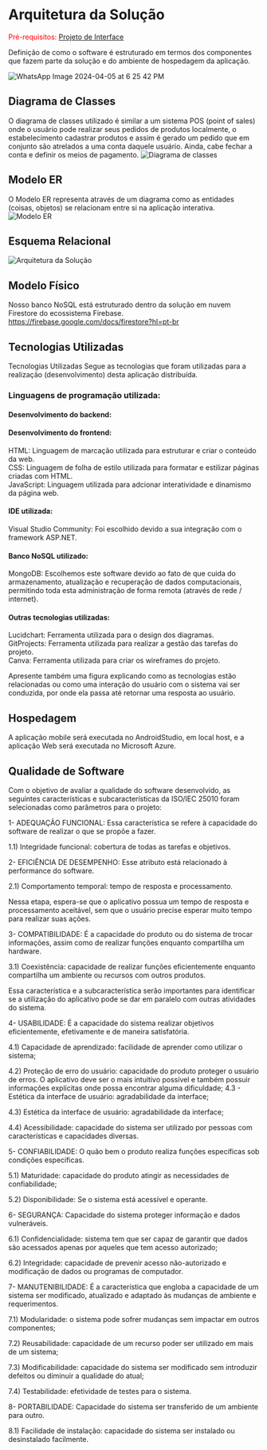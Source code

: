 # Arquitetura da Solução

<span style="color:red">Pré-requisitos: <a href="3-Projeto de Interface.md"> Projeto de Interface</a></span>

Definição de como o software é estruturado em termos dos componentes que fazem parte da solução e do ambiente de hospedagem da aplicação.

![WhatsApp Image 2024-04-05 at 6 25 42 PM](https://github.com/ICEI-PUC-Minas-PMV-ADS/pmv-ads-2024-1-e4-proj-infra-t5-pmv-ads-2024-1-e4-proj-infra-t5-grupo01/assets/107080793/c94a5fff-e8dc-4982-9808-cb6810528e14)



## Diagrama de Classes

O diagrama de classes utilizado é similar a um sistema POS (point of sales) onde o usuário pode realizar seus pedidos de produtos localmente, o estabelecimento cadastrar produtos e assim é gerado um pedido que em conjunto são atrelados a uma conta daquele usuário. Ainda, cabe fechar a conta e definir os meios de pagamento.
![Diagrama de classes](img/DiagramaClasse.png)

## Modelo ER

O Modelo ER representa através de um diagrama como as entidades (coisas, objetos) se relacionam entre si na aplicação interativa.
![Modelo ER](img/DiagramaER.png)

## Esquema Relacional

![Arquitetura da Solução](img/EsquemaRelacional.png)
## Modelo Físico 

Nosso banco NoSQL está estruturado dentro da solução em nuvem Firestore do ecossistema Firebase.</br>
https://firebase.google.com/docs/firestore?hl=pt-br

## Tecnologias Utilizadas
Tecnologias Utilizadas
Segue as tecnologias que foram utilizadas para a realização (desenvolvimento) desta aplicação distribuída.

### Linguagens de programação utilizada:
#### Desenvolvimento do backend:

#### Desenvolvimento do frontend:
HTML: Linguagem de marcação utilizada para estruturar e criar o conteúdo da web. </br>
CSS: Linguagem de folha de estilo utilizada para formatar e estilizar páginas criadas com HTML.</br>
JavaScript: Linguagem utilizada para adcionar interatividade e dinamismo da página web.</br>
#### IDE utilizada: </br>
Visual Studio Community: Foi escolhido devido a sua integração com o framework ASP.NET.</br> 
#### Banco NoSQL utilizado: </br> 
MongoDB: Escolhemos este software devido ao fato de que cuida do armazenamento, atualização e recuperação de dados computacionais, permitindo toda esta administração de forma remota (através de rede / internet).</br>
#### Outras tecnologias utilizadas:</br>
Lucidchart: Ferramenta utilizada para o design dos diagramas.</br>
GitProjects: Ferramenta utilizada para realizar a gestão das tarefas do projeto.</br>
Canva: Ferramenta utilizada para criar os wireframes do projeto.



Apresente também uma figura explicando como as tecnologias estão relacionadas ou como uma interação do usuário com o sistema vai ser conduzida, por onde ela passa até retornar uma resposta ao usuário.

## Hospedagem

A aplicação mobile será executada no AndroidStudio, em local host, e a aplicação Web será executada no Microsoft Azure.

## Qualidade de Software

Com o objetivo de avaliar a qualidade do software desenvolvido, as seguintes características e subcaracterísticas da ISO/IEC 25010 foram selecionadas como parâmetros para o projeto:

1- ADEQUAÇÃO FUNCIONAL:
Essa característica se refere à capacidade do software de realizar o que se propõe a fazer.

1.1) Integridade funcional: cobertura de todas as tarefas e objetivos.

2- EFICIÊNCIA DE DESEMPENHO:
Esse atributo está relacionado à performance do software.

2.1) Comportamento temporal: tempo de resposta e processamento.

Nessa etapa, espera-se que o aplicativo possua um tempo de resposta e processamento aceitável, sem que o usuário precise esperar muito tempo para realizar suas ações.

3- COMPATIBILIDADE:
É a capacidade do produto ou do sistema de trocar informações, assim como de realizar funções enquanto compartilha um hardware.

3.1) Coexistência: capacidade de realizar funções eficientemente enquanto compartilha um ambiente ou recursos com outros produtos.

Essa característica e a subcaracterística serão importantes para identificar se a utilização do aplicativo pode se dar em paralelo com outras atividades do sistema.

4- USABILIDADE:
É a capacidade do sistema realizar objetivos eficientemente, efetivamente e de maneira satisfatória.

4.1) Capacidade de aprendizado: facilidade de aprender como utilizar o sistema;

4.2) Proteção de erro do usuário: capacidade do produto proteger o usuário de erros. O aplicativo deve ser o mais intuitivo possível e também possuir informações explícitas onde possa encontrar alguma dificuldade; 4.3 - Estética da interface de usuário: agradabilidade da interface;

4.3) Estética da interface de usuário: agradabilidade da interface;

4.4) Acessibilidade: capacidade do sistema ser utilizado por pessoas com características e capacidades diversas.

5- CONFIABILIDADE:
O quão bem o produto realiza funções específicas sob condições específicas.

5.1) Maturidade: capacidade do produto atingir as necessidades de confiabilidade;

5.2) Disponibilidade: Se o sistema está acessível e operante.

6- SEGURANÇA:
Capacidade do sistema proteger informação e dados vulneráveis.

6.1) Confidencialidade: sistema tem que ser capaz de garantir que dados são acessados apenas por aqueles que tem acesso autorizado;

6.2) Integridade: capacidade de prevenir acesso não-autorizado e modificação de dados ou programas de computador.

7- MANUTENIBILIDADE:
É a característica que engloba a capacidade de um sistema ser modificado, atualizado e adaptado às mudanças de ambiente e requerimentos.

7.1) Modularidade: o sistema pode sofrer mudanças sem impactar em outros componentes;

7.2) Reusabilidade: capacidade de um recurso poder ser utilizado em mais de um sistema;

7.3) Modificabilidade: capacidade do sistema ser modificado sem introduzir defeitos ou diminuir a qualidade do atual;

7.4) Testabilidade: efetividade de testes para o sistema.

8- PORTABILIDADE:
Capacidade do sistema ser transferido de um ambiente para outro.

8.1) Facilidade de instalação: capacidade do sistema ser instalado ou desinstalado facilmente.
